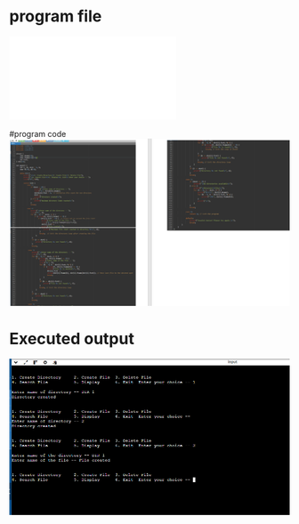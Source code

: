 # program file
![program file](SECOND.c)

#program code
![program code](PROGRAM.png)

# Executed output
![Executed output](OUTPUT.png)

